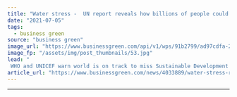 ```yaml
---
title: "Water stress -  UN report reveals how billions of people could not wash hands at home as Covid-19 hit"
date: "2021-07-05"
tags: 
  - business green
source: "business green"
image_url: "https://www.businessgreen.com/api/v1/wps/91b2799/ad97cdfa-29b1-47d1-bef9-7f6b603e43e2/6/iw-water-generic-310718-005-185x114.jpg"
image_fp: "/assets/img/post_thumbnails/53.jpg"
lead: "
 WHO and UNICEF warn world is on track to miss Sustainable Development Goals covering access to water services ..."
article_url: "https://www.businessgreen.com/news/4033889/water-stress-report-reveals-billions-people-wash-hands-home-covid-19-hit"
---
```


---
